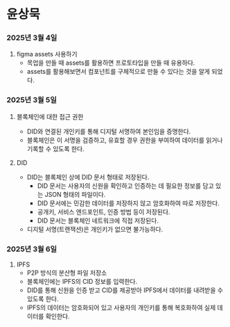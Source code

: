 # 윤상묵

### 2025년 3월 4일
1. figma assets 사용하기
    - 목업을 만들 때 assets를 활용하면 프로토타입을 만들 때 유용하다.
    - assets를 활용해보면서 컴포넌트를 구체적으로 만들 수 있다는 것을 알게 되었다.

### 2025년 3월 5일
1. 블록체인에 대한 접근 권한
    - DID와 연결된 개인키를 통해 디지털 서명하여 본인임을 증명한다.
    - 블록체인은 이 서명을 검증하고, 유효할 경우 권한을 부여하여 데이터를 읽거나 기록할 수 있도록 한다.

2. DID
    - DID는 블록체인 상에 DID 문서 형태로 저장된다.
        - DID 문서는 사용자의 신원을 확인하고 인증하는 데 필요한 정보를 담고 있는 JSON 형태의 파일이다.
        - DID 문서에는 민감한 데이터를 저장하지 않고 암호화하여 따로 저장한다.
        - 공개키, 서비스 엔드포인트, 인증 방법 등이 저장된다.
        - DID 문서는 블록체인 네트워크에 직접 저장된다.
    - 디지털 서명(트랜잭션)은 개인키가 없으면 불가능하다.

### 2025년 3월 6일
1. IPFS
    - P2P 방식의 분산형 파일 저장소
    - 블록체인에는 IPFS의 CID 정보를 입력한다.
    - DID를 통해 신원을 인증 받고 CID를 제공받아 IPFS에서 데이터를 내려받을 수 있도록 한다.
    - IPFS의 데이터는 암호화되어 있고 사용자의 개인키를 통해 복호화하여 실제 데이터를 확인한다.
